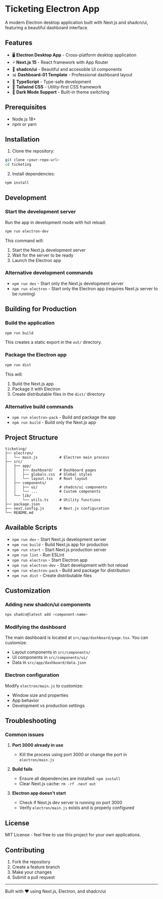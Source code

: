 # Ticketing Electron App

A modern Electron desktop application built with Next.js and shadcn/ui, featuring a beautiful dashboard interface.

## Features

- 🖥️ **Electron Desktop App** - Cross-platform desktop application
- ⚡ **Next.js 15** - React framework with App Router
- 🎨 **shadcn/ui** - Beautiful and accessible UI components
- 📊 **Dashboard-01 Template** - Professional dashboard layout
- 🎯 **TypeScript** - Type-safe development
- 🎨 **Tailwind CSS** - Utility-first CSS framework
- 🌙 **Dark Mode Support** - Built-in theme switching

## Prerequisites

- Node.js 18+ 
- npm or yarn

## Installation

1. Clone the repository:
```bash
git clone <your-repo-url>
cd ticketing
```

2. Install dependencies:
```bash
npm install
```

## Development

### Start the development server

Run the app in development mode with hot reload:

```bash
npm run electron-dev
```

This command will:
1. Start the Next.js development server
2. Wait for the server to be ready
3. Launch the Electron app

### Alternative development commands

- `npm run dev` - Start only the Next.js development server
- `npm run electron` - Start only the Electron app (requires Next.js server to be running)

## Building for Production

### Build the application

```bash
npm run build
```

This creates a static export in the `out/` directory.

### Package the Electron app

```bash
npm run dist
```

This will:
1. Build the Next.js app
2. Package it with Electron
3. Create distributable files in the `dist/` directory

### Alternative build commands

- `npm run electron-pack` - Build and package the app
- `npm run build` - Build only the Next.js app

## Project Structure

```
ticketing/
├── electron/
│   └── main.js          # Electron main process
├── src/
│   ├── app/
│   │   ├── dashboard/   # Dashboard pages
│   │   ├── globals.css  # Global styles
│   │   └── layout.tsx   # Root layout
│   ├── components/
│   │   ├── ui/          # shadcn/ui components
│   │   └── ...          # Custom components
│   └── lib/
│       └── utils.ts     # Utility functions
├── package.json
├── next.config.js       # Next.js configuration
└── README.md
```

## Available Scripts

- `npm run dev` - Start Next.js development server
- `npm run build` - Build Next.js app for production
- `npm run start` - Start Next.js production server
- `npm run lint` - Run ESLint
- `npm run electron` - Start Electron app
- `npm run electron-dev` - Start development with hot reload
- `npm run electron-pack` - Build and package for distribution
- `npm run dist` - Create distributable files

## Customization

### Adding new shadcn/ui components

```bash
npx shadcn@latest add <component-name>
```

### Modifying the dashboard

The main dashboard is located at `src/app/dashboard/page.tsx`. You can customize:

- Layout components in `src/components/`
- UI components in `src/components/ui/`
- Data in `src/app/dashboard/data.json`

### Electron configuration

Modify `electron/main.js` to customize:
- Window size and properties
- App behavior
- Development vs production settings

## Troubleshooting

### Common issues

1. **Port 3000 already in use**
   - Kill the process using port 3000 or change the port in `electron/main.js`

2. **Build fails**
   - Ensure all dependencies are installed: `npm install`
   - Clear Next.js cache: `rm -rf .next out`

3. **Electron app doesn't start**
   - Check if Next.js dev server is running on port 3000
   - Verify `electron/main.js` exists and is properly configured

## License

MIT License - feel free to use this project for your own applications.

## Contributing

1. Fork the repository
2. Create a feature branch
3. Make your changes
4. Submit a pull request

---

Built with ❤️ using Next.js, Electron, and shadcn/ui
